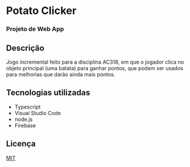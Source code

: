 # Potato Clicker
### Projeto de Web App

## Descrição
Jogo incremental feito para a disciplina AC318, em que o jogador clica no objeto principal (uma batata) para ganhar pontos, que podem ser usados para melhorias que darão ainda mais pontos.

## Tecnologias utilizadas
- Typescript
- Visual Studio Code
- node.js
- Firebase

## Licença
[MIT](https://choosealicense.com/licenses/mit/)